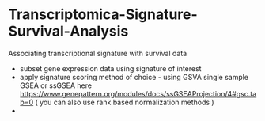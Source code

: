 # Transcriptomica-Signature-Survival-Analysis
Associating transcriptional signature with survival data

-  subset gene expression data using signature of interest
-  apply signature scoring method of choice - using GSVA single sample GSEA or ssGSEA here  https://www.genepattern.org/modules/docs/ssGSEAProjection/4#gsc.tab=0  (  you can also use rank based normalization methods )
-  
